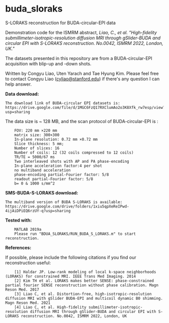 # buda_sloraks
S-LORAKS reconstruction for BUDA-circular-EPI data

Demonstration code for the ISMRM abstract,  *Liao, C., et al. "High-fidelity submillimeter-isotropic-resolution diffusion MRI through gSlider-BUDA and circular EPI with S-LORAKS reconstruction. No.0042, ISMRM 2022, London, UK."*

The datasets presented in this repository are from a BUDA-circular-EPI acquisition with blip-up and -down shots. 

Written by Congyu Liao, Uten Yarach and Tae Hyung Kim. Please feel free to contact Congyu Liao (cyliao@stanford.edu) if there's any question I can help answer.

**Data download:**
```
The download link of BUDA-circular EPI datasets is: https://drive.google.com/file/d/1MGC6FzQ17RXClumAo2o3K8Xfk_rw7esp/view?usp=sharing
```
The data size is ~ 128 MB, and the scan protocol of BUDA-circular-EPI is :
```
    FOV: 220 mm ×220 mm
    matrix size: 300×300
    In-plane resolution: 0.72 mm ×0.72 mm
    Slice thickness: 5 mm; 
    Number of slices: 16
    Number of coils: 12 (32 coils compressed to 12 coils)
    TR/TE = 5000/67 ms
    Two interleaved shots with AP and PA phase-encoding
    In-plane acceleration factor:4 per shot
    no multiband acceleration
    phase-encoding partial-Fourier factor: 5/8
    readout partial-Fourier factor: 5/8
    b= 0 & 1000 s/mm^2
```
**SMS-BUDA-S-LORAKS download:**
```
The multiband version of BUDA S-LORAKS is available: https://drive.google.com/drive/folders/1xiu5qpXeReIPwd-4ijAiDPiEQ6rzUY-q?usp=sharing
```
**Tested with:**
```
    MATLAB 2019a
    Please run "BDUA_SLORAKS/RUN_BUDA_S_LORAKS.m" to start reconstruction.
```
**References:**

If possible, please include the following citations if you find our reconstruction useful:	
``` 
    [1] Haldar JP. Low-rank modeling of local k-space neighborhoods (LORAKS) for constrained MRI. IEEE Trans Med Imaging. 2014
    [2] Kim TH et al. LORAKS makes better SENSE: phase‐constrained partial fourier SENSE reconstruction without phase calibration. Magn Reson Med. 2017
    [3] Liao C, et al. Distortion‐free, high‐isotropic‐resolution diffusion MRI with gSlider BUDA‐EPI and multicoil dynamic B0 shimming. Magn Reson Med. 2021 
    [4] Liao C, et al. High-fidelity submillimeter-isotropic-resolution diffusion MRI through gSlider-BUDA and circular EPI with S-LORAKS reconstruction. No.0042, ISMRM 2022, London, UK
```



